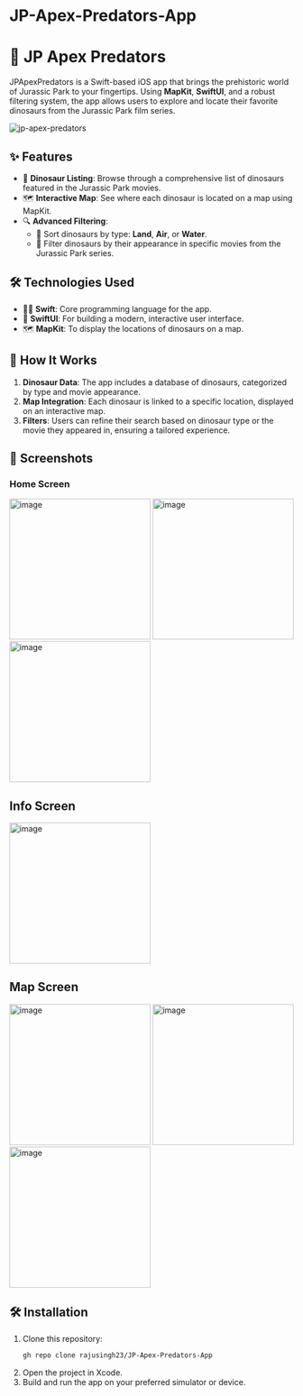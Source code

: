 # JP-Apex-Predators-App

# 🦖 JP Apex Predators

JPApexPredators is a Swift-based iOS app that brings the prehistoric world of Jurassic Park to your fingertips. Using **MapKit**, **SwiftUI**, and a robust filtering system, the app allows users to explore and locate their favorite dinosaurs from the Jurassic Park film series.

![jp-apex-predators](https://github.com/user-attachments/assets/1fc5e867-8245-4fd9-9ef4-d6f86f118643)

## ✨ Features

- 🦕 **Dinosaur Listing**: Browse through a comprehensive list of dinosaurs featured in the Jurassic Park movies.
- 🗺️ **Interactive Map**: See where each dinosaur is located on a map using MapKit.
- 🔍 **Advanced Filtering**:
  - 🦘 Sort dinosaurs by type: **Land**, **Air**, or **Water**.
  - 🎥 Filter dinosaurs by their appearance in specific movies from the Jurassic Park series.

## 🛠️ Technologies Used

- 🧑‍💻 **Swift**: Core programming language for the app.
- 🎨 **SwiftUI**: For building a modern, interactive user interface.
- 🗺️ **MapKit**: To display the locations of dinosaurs on a map.

## 🚀 How It Works

1. **Dinosaur Data**: The app includes a database of dinosaurs, categorized by type and movie appearance.
2. **Map Integration**: Each dinosaur is linked to a specific location, displayed on an interactive map.
3. **Filters**: Users can refine their search based on dinosaur type or the movie they appeared in, ensuring a tailored experience.

## 📸 Screenshots

### Home Screen

<img width="250" alt="image" src="https://github.com/user-attachments/assets/4c53c8a1-fd1f-4eae-af14-4bd71f641ddc">

<img width="250" alt="image" src="https://github.com/user-attachments/assets/1c5d5176-6bcf-4e36-a3b1-060fddb0f3e1">

<img width="250" alt="image" src="https://github.com/user-attachments/assets/41f7b690-def4-47c8-8bf6-2a35df13e8e5">

## Info Screen

<img width="250" alt="image" src="https://github.com/user-attachments/assets/6d4a6e1d-9e44-478b-8b0c-873ad58c608f">

## Map Screen

<img width="250" alt="image" src="https://github.com/user-attachments/assets/f7ddf801-325c-4535-b8c3-ff02e44e77b1">

<img width="250" alt="image" src="https://github.com/user-attachments/assets/b6f33a43-2e98-4e2e-82fb-f9ae8bc4b451">

<img width="250" alt="image" src="https://github.com/user-attachments/assets/78c8c40e-c1e0-4015-9922-5b6119f08ec3">

## 🛠️ Installation

1. Clone this repository:
   ```bash
   gh repo clone rajusingh23/JP-Apex-Predators-App
   ```
2. Open the project in Xcode.
3. Build and run the app on your preferred simulator or device.

